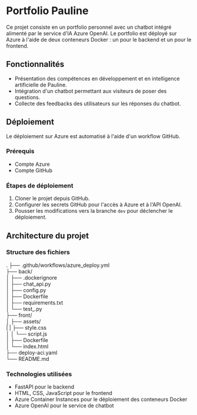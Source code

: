 # Portfolio Pauline

Ce projet consiste en un portfolio personnel avec un chatbot intégré alimenté par le service d'IA Azure OpenAI. Le portfolio est déployé sur Azure à l'aide de deux conteneurs Docker : un pour le backend et un pour le frontend.

## Fonctionnalités

- Présentation des compétences en développement et en intelligence artificielle de Pauline.
- Intégration d'un chatbot permettant aux visiteurs de poser des questions.
- Collecte des feedbacks des utilisateurs sur les réponses du chatbot.

## Déploiement

Le déploiement sur Azure est automatisé à l'aide d'un workflow GitHub.

### Prérequis

- Compte Azure
- Compte GitHub

### Étapes de déploiement

1. Cloner le projet depuis GitHub.
2. Configurer les secrets GitHub pour l'accès à Azure et à l'API OpenAI.
3. Pousser les modifications vers la branche `dev` pour déclencher le déploiement.

## Architecture du projet

### Structure des fichiers

.
├── .github/workflows/azure_deploy.yml  
├── back/  
│ ├── .dockerignore  
│ ├── chat_api.py  
│ ├── config.py  
│ ├── Dockerfile  
│ ├── requirements.txt  
│ └── test_.py  
├── front/  
│ ├── assets/  
| | ├── style.css  
│ │ └── script.js  
│ ├── Dockerfile  
│ └── index.html  
├── deploy-aci.yaml  
└── README.md  


### Technologies utilisées

- FastAPI pour le backend
- HTML, CSS, JavaScript pour le frontend
- Azure Container Instances pour le déploiement des conteneurs Docker
- Azure OpenAI pour le service de chatbot